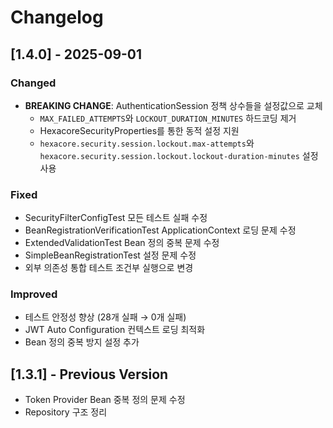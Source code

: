 # Changelog

## [1.4.0] - 2025-09-01

### Changed
- **BREAKING CHANGE**: AuthenticationSession 정책 상수들을 설정값으로 교체
  - `MAX_FAILED_ATTEMPTS`와 `LOCKOUT_DURATION_MINUTES` 하드코딩 제거
  - HexacoreSecurityProperties를 통한 동적 설정 지원
  - `hexacore.security.session.lockout.max-attempts`와 `hexacore.security.session.lockout.lockout-duration-minutes` 설정 사용

### Fixed
- SecurityFilterConfigTest 모든 테스트 실패 수정
- BeanRegistrationVerificationTest ApplicationContext 로딩 문제 수정
- ExtendedValidationTest Bean 정의 중복 문제 수정
- SimpleBeanRegistrationTest 설정 문제 수정
- 외부 의존성 통합 테스트 조건부 실행으로 변경

### Improved
- 테스트 안정성 향상 (28개 실패 → 0개 실패)
- JWT Auto Configuration 컨텍스트 로딩 최적화
- Bean 정의 중복 방지 설정 추가

## [1.3.1] - Previous Version
- Token Provider Bean 중복 정의 문제 수정
- Repository 구조 정리